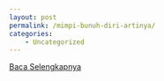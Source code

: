 ```yaml
---
layout: post
permalink: /mimpi-bunuh-diri-artinya/
categories:
    - Uncategorized
---
```


[Baca Selengkapnya](/09)